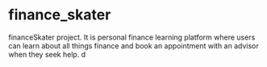 # finance_skater
financeSkater project. It is personal finance learning platform where users can learn about all things finance and book an appointment with an advisor when they seek help. d 
